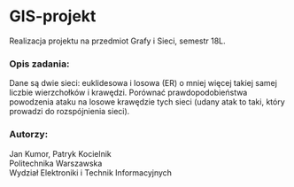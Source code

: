 # GIS-projekt
Realizacja projektu na przedmiot Grafy i Sieci, semestr 18L.

### Opis zadania:
Dane są dwie sieci: euklidesowa i losowa (ER) o mniej więcej takiej samej liczbie
wierzchołków i krawędzi. Porównać prawdopodobieństwa powodzenia ataku na
losowe krawędzie tych sieci (udany atak to taki, który prowadzi do rozspójnienia
sieci).

### Autorzy: 
Jan Kumor, Patryk Kocielnik  
Politechnika Warszawska  
Wydział Elektroniki i Technik Informacyjnych
